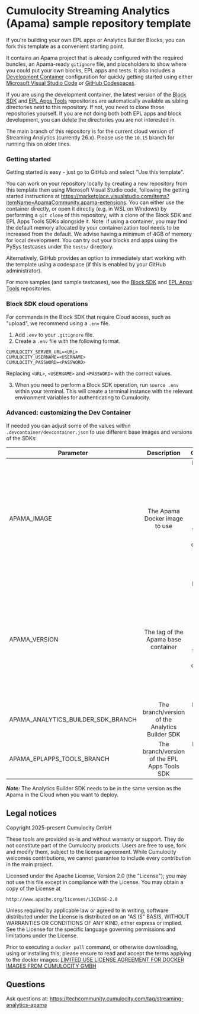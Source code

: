 # Cumulocity Streaming Analytics (Apama) sample repository template

If you're building your own EPL apps or Analytics Builder Blocks, you can fork this template as a convenient starting point. 

It contains an Apama project that is already configured with the required bundles, an Apama-ready `gitignore` file, and placeholders to show where you could put your own blocks, EPL apps and tests. It also includes a [Development Container](https://containers.dev/overview) configuration for quickly getting started using either [Microsoft Visual Studio Code](https://code.visualstudio.com/docs/devcontainers/containers) or [GitHub Codespaces](https://github.com/features/codespaces). 

If you are using the development container, the latest version of the [Block SDK](https://github.com/Cumulocity-IoT/apama-analytics-builder-block-sdk) and [EPL Apps Tools](https://github.com/Cumulocity-IoT/apama-eplapps-tools) repositories are automatically available as sibling directories next to this repository. If not, you need to clone those repositories yourself. If you are not doing both both EPL apps and block development, you can delete the directories you are not interested in. 

The main branch of this repository is for the current cloud version of Streaming Analytics (currently 26.x). Please use the `10.15` branch for running this on older lines.

### Getting started

Getting started is easy - just go to GitHub and select "Use this template". 

You can work on your repository locally by creating a new repository from this template then using Microsoft Visual Studio code, following the getting started instructions at https://marketplace.visualstudio.com/items?itemName=ApamaCommunity.apama-extensions. You can either use the container directly, or open it directly (e.g. in WSL on Windows) by performing a `git clone` of this repository, with a clone of the Block SDK and EPL Apps Tools SDKs alongside it. Note: if using a container, you may find the default memory allocated by your containerization tool needs to be increased from the default. We advise having a minimum of 4GB of memory for local development. You can try out your blocks and apps using the PySys testcases under the `tests/` directory.

Alternatively, GitHub provides an option to immediately start working with the template using a codespace (if this is enabled by your GitHub administrator). 

For more samples (and sample testcases), see the [Block SDK](https://github.com/Cumulocity-IoT/apama-analytics-builder-block-sdk) and [EPL Apps Tools](https://github.com/Cumulocity-IoT/apama-eplapps-tools) repositories.

### Block SDK cloud operations
For commands in the Block SDK that require Cloud access, such as "upload", we recommend using a `.env` file.

1. Add `.env` to your `.gitignore` file.
2. Create a `.env` file with the following format.

```
CUMULOCITY_SERVER_URL=<URL>
CUMULOCITY_USERNAME=<USERNAME>
CUMULOCITY_PASSWORD=<PASSWORD>
```

Replacing `<URL>`, `<USERNAME>` and `<PASSWORD>` with the correct values.

3. When you need to perform a Block SDK operation, run `source .env` within your terminal. This will create a terminal instance with the relevant environment variables for authenticating to Cumulocity.

### Advanced: customizing the Dev Container
If needed you can adjust some of the values within `.devcontainer/devcontainer.json` to use different base images and versions of the SDKs:

| Parameter                             | Description                                               | Comments                                      |
| -------------                         |:-------------:                                            | -----:                                        |
| APAMA_IMAGE                           | The Apama Docker image to use                             | Please see [Amazon ECR](https://gallery.ecr.aws/apama) for available images. Note: the Dockerfile on this version of the branch is only compatible with Debian-based images.  | 
| APAMA_VERSION                         | The tag of the Apama base container                       | Please see [Amazon ECR](https://gallery.ecr.aws/apama/apama-builder) for available versions. Note: the Dockerfile on this version of the branch is only compatible with Debian-based images.  |
| APAMA_ANALYTICS_BUILDER_SDK_BRANCH    | The branch/version of the Analytics Builder SDK           | Please see [Github](https://github.com/Cumulocity-IoT/apama-analytics-builder-block-sdk) for the available branches  |
| APAMA_EPLAPPS_TOOLS_BRANCH            | The branch/version of the EPL Apps Tools SDK              | Please see [Github](https://github.com/Cumulocity-IoT/apama-eplapps-tools) for the available branches  |

__*Note:*__ The Analytics Builder SDK needs to be in the same version as the Apama in the Cloud when you want to deploy. 

## Legal notices
Copyright 2025-present Cumulocity GmbH

These tools are provided as-is and without warranty or support. They do not constitute part of the Cumulocity products. Users are free to use, fork and modify them, subject to the license agreement. While Cumulocity welcomes contributions, we cannot guarantee to include every contribution in the main project.

Licensed under the Apache License, Version 2.0 (the "License");
you may not use this file except in compliance with the License.
You may obtain a copy of the License at

    http://www.apache.org/licenses/LICENSE-2.0

Unless required by applicable law or agreed to in writing, software
distributed under the License is distributed on an "AS IS" BASIS,
WITHOUT WARRANTIES OR CONDITIONS OF ANY KIND, either express or implied.
See the License for the specific language governing permissions and
limitations under the License.

Prior to executing a `docker pull` command, or otherwise downloading, using or installing this, please ensure to read and accept the terms applying to the docker images: [LIMITED USE LICENSE AGREEMENT FOR DOCKER IMAGES FROM CUMULOCITY GMBH](https://cumulocity.com/docs/legal-notices/limited-use-license-for-docker/)

## Questions
Ask questions at: https://techcommunity.cumulocity.com/tag/streaming-analytics-apama
